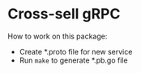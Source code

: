 # Cross-sell gRPC

How to work on this package:
* Create *.proto file for new service
* Run `make` to generate *.pb.go file